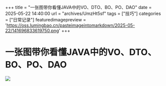 +++
title = "一张图带你看懂JAVA中的VO、DTO、BO、PO、DAO"
date = 2025-05-22 14:40:00
url = "archives/UmzHt5sf"
tags = ["技巧"]
categories = ["日常记录"]
featuredimagepreview = 'https://oss.lumingbao.cn/pasteimageintomarkdown/2025-05-22/141696833619750.png'
+++

# 一张图带你看懂JAVA中的VO、DTO、BO、PO、DAO
![](https://oss.lumingbao.cn/pasteimageintomarkdown/2025-05-22/141730980791250.png)
